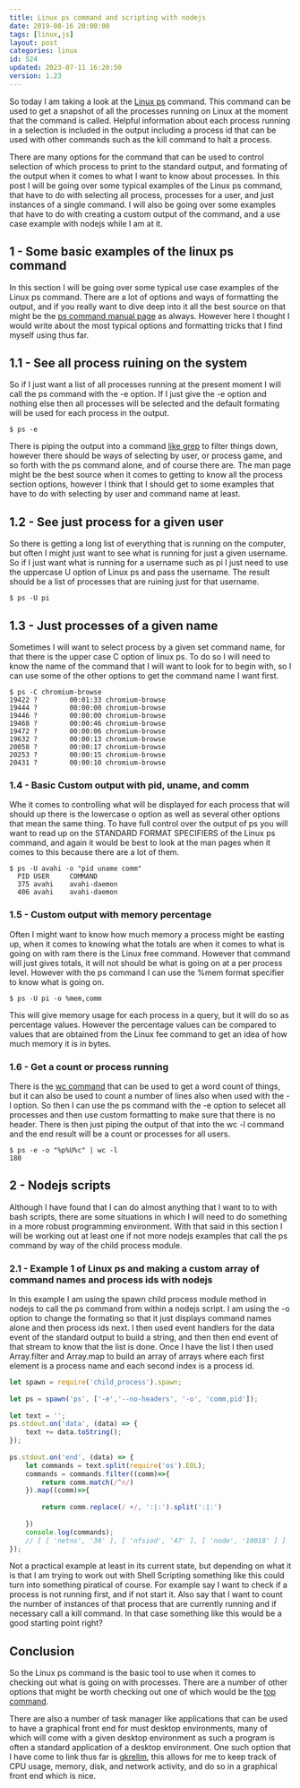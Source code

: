 ```yaml
---
title: Linux ps command and scripting with nodejs
date: 2019-08-16 20:00:00
tags: [linux,js]
layout: post
categories: linux
id: 524
updated: 2023-07-11 16:20:50
version: 1.23
---
```


So today I am taking a look at the [Linux ps](https://www.tecmint.com/ps-command-examples-for-linux-process-monitoring/) command. This command can be used to get a snapshot of all the processes running on Linux at the moment that the command is called. Helpful information about each process running in a selection is included in the output including a process id that can be used with other commands such as the kill command to halt a process.

There are many options for the command that can be used to control selection of which process to print to the standard output, and formating of the output when it comes to what I want to know about processes. In this post I will be going over some typical examples of the Linux ps command, that have to do with selecting all process, processes for a user, and just instances of a single command. I will also be going over some examples that have to do with creating a custom output of the command, and a use case example with nodejs while I am at it.

<!-- more -->

## 1 - Some basic examples of the linux ps command

In this section I will be going over some typical use case examples of the Linux ps command. There are a lot of options and ways of formatting the output, and if you really want to dive deep into it all the best source on that might be the [ps command manual page](https://www.man7.org/linux/man-pages/man1/ps.1.html) as always. However here I thought I would write about the most typical options and formatting tricks that I find myself using thus far.

## 1.1 - See all process ruining on the system

So if I just want a list of all processes running at the present moment I will call the ps command with the -e option. If I just give the -e option and nothing else then all processes will be selected and the default formating will be used for each process in the output.

```
$ ps -e
```

There is piping the output into a command [like grep](/2020/09/14/linux-grep/) to filter things down, however there should be ways of selecting by user, or process game, and so forth with the ps command alone, and of course there are. The man page might be the best source when it comes to getting to know all the process section options, however I think that I should get to some examples that have to do with selecting by user and command name at least.

## 1.2 - See just process for a given user

So there is getting a long list of everything that is running on the computer, but often I might just want to see what is running for just a given username. So if I just want what is running for a username such as pi I just need to use the uppercase U option of Linux ps and pass the username. The result should be a list of processes that are ruining just for that username.

```
$ ps -U pi
```

## 1.3 - Just processes of a given name

Sometimes I will want to select process by a given set command name, for that there is the upper case C option of linux ps. To do so I will need to know the name of the command that I will want to look for to begin with, so I can use some of the other options to get the command name I want first.

```
$ ps -C chromium-browse
19422 ?        00:01:33 chromium-browse
19444 ?        00:00:00 chromium-browse
19446 ?        00:00:00 chromium-browse
19468 ?        00:00:46 chromium-browse
19472 ?        00:00:06 chromium-browse
19632 ?        00:00:13 chromium-browse
20058 ?        00:00:17 chromium-browse
20253 ?        00:00:15 chromium-browse
20431 ?        00:00:10 chromium-browse
```

### 1.4 - Basic Custom output with pid, uname, and comm

Whe it comes to controlling what will be displayed for each process that will should up there is the lowercase o option as well as several other options that mean the same thing. To have full control over the output of ps you will want to read up on the STANDARD FORMAT SPECIFIERS of the Linux ps command, and again it would be best to look at the man pages when it comes to this because there are a lot of them.

```
$ ps -U avahi -o "pid uname comm"
  PID USER     COMMAND
  375 avahi    avahi-daemon
  406 avahi    avahi-daemon
```

### 1.5 - Custom output with memory percentage

Often I might want to know how much memory a process might be easting up, when it comes to knowing what the totals are when it comes to what is going on with ram there is the Linux free command. However that command will just gives totals, it will not should be what is going on at a per process level. However with the ps command I can use the \%mem format specifier to know what is going on. 

```
$ ps -U pi -o %mem,comm
```

This will give memory usage for each process in a query, but it will do so as percentage values. However the percentage values can be compared to values that are obtained from the Linux fee command to get an idea of how much memory it is in bytes.

### 1.6 - Get a count or process running

There is the [wc command](/2020/10/13/linux-wc/) that can be used to get a word count of things, but it can also be used to count a number of lines also when used with the -l option. So then I can use the ps command with the -e option to selecet all processes and then use custom formatting to make sure that there is no header. There is then just piping the output of that into the wc -l command and the end result will be a count or processes for all users.

```
$ ps -e -o "%p%U%c" | wc -l
180
```

## 2 - Nodejs scripts

Although I have found that I can do almost anything that I want to to with bash scripts, there are some situations in which I will need to do something in a more robust programming environment. With that said in this section I will be working out at least one if not more nodejs examples that call the ps command by way of the child process module.

### 2.1 - Example 1 of Linux ps and making a custom array of command names and process ids with nodejs

In this example I am using the spawn child process module method in nodejs to call the ps command from within a nodejs script. I am using the -o option to change the formating so that it just displays command names alone and then process ids next. I then used event handlers for the data event of the standard output to build a string, and then then end event of that stream to know that the list is done. Once I have the list I then used Array.filter and Array.map to build an array of arrays where each first element is a process name and each second index is a process id.

```js
let spawn = require('child_process').spawn;
 
let ps = spawn('ps', ['-e','--no-headers', '-o', 'comm,pid']);
 
let text = '';
ps.stdout.on('data', (data) => {
    text += data.toString();
});
 
ps.stdout.on('end', (data) => {
    let commands = text.split(require('os').EOL);
    commands = commands.filter((comm)=>{
        return comm.match(/^n/)
    }).map((comm)=>{
        
        return comm.replace(/ +/, ':|:').split(':|:')
        
    })
    console.log(commands);
    // [ [ 'netns', '30' ], [ 'nfsiod', '47' ], [ 'node', '10018' ] ]
});
```

Not a practical example at least in its current state, but depending on what it is that I am trying to work out with Shell Scripting something like this could turn into something piratical of course. For example say I want to check if a process is not running first, and if not start it. Also say that I want to count the number of instances of that process that are currently running and if necessary call a kill command. In that case something like this would be a good starting point right?

## Conclusion

So the Linux ps command is the basic tool to use when it comes to checking out what is going on with processes. There are a number of other options that might be worth checking out one of which would be the [top command](/2021/06/28/linux-top/). 

There are also a number of task manager like applications that can be used to have a graphical front end for must desktop environments, many of which will come with a given desktop environment as such a program is often a standard application of a desktop environment. One such option that I have come to link thus far is [gkrellm](http://gkrellm.srcbox.net/), this allows for me to keep track of CPU usage, memory, disk, and network activity, and do so in a graphical front end which is nice.

